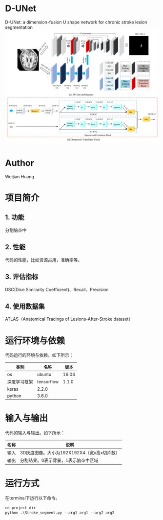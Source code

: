 # D-UNet
D-UNet: a dimension-fusion U shape network for chronic stroke lesion segmentation
![D-Unet Architecture](D-Unet.png) 
# Author
Weijian Huang
# 项目简介
## 1. 功能
分割脑卒中
## 2. 性能
代码的性能，比如资源占用，准确率等。
## 3. 评估指标
DSC(Dice Similarity Coefficient)、Recall、Precision
## 4. 使用数据集
ATLAS（Anatomical Tracings of Lesions-After-Stroke dataset）
# 运行环境与依赖
代码运行的环境与依赖。如下所示：

|类别|名称|版本|
|-----|-----|-----|
|os|ubuntu|16.04|
|深度学习框架|tensorflow|1.1.0|
|keras|2.2.0|
|python|3.6.0|
# 输入与输出
代码的输入与输出。如下所示：

|名称|说明|
|-----|-----|
|输入|3D灰度图像。大小为192X192X4（宽x高x切片数）|
|输出|分割结果。0表示背景，1表示脑卒中区域|


# 运行方式
在terminal下运行以下命令。
```shell
cd project_dir
python .\Stroke_segment.py --arg1 arg1 --arg2 arg2
```
